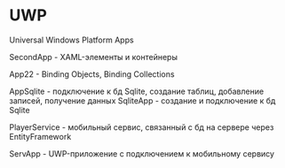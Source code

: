 # UWP
Universal Windows Platform Apps

SecondApp - XAML-элементы и контейнеры

App22 - Binding Objects, Binding Collections

AppSqlite - подключение к бд Sqlite, создание таблиц, добавление записей, получение данных
SqliteApp - создание и подключение к бд Sqlite

PlayerService - мобильный сервис, связанный с бд на сервере через EntityFramework

ServApp - UWP-приложение с подключением к мобильному сервису
